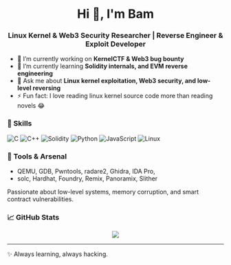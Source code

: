 <h1 align="center">Hi 👋, I'm Bam</h1>
<h3 align="center">Linux Kernel & Web3 Security Researcher | Reverse Engineer & Exploit Developer</h3>

- 🔭 I’m currently working on **KernelCTF & Web3 bug bounty**
- 🌱 I’m currently learning **Solidity internals, and EVM reverse engineering**
- 💬 Ask me about **Linux kernel exploitation, Web3 security, and low-level reversing**
- ⚡ Fun fact: I love reading linux kernel source code more than reading novels 😂

### 🧠 Skills
![C](https://img.shields.io/badge/-C-05122A?style=flat&logo=c)
![C++](https://img.shields.io/badge/-C++-05122A?style=flat&logo=c%2B%2B)
![Solidity](https://img.shields.io/badge/-Solidity-05122A?style=flat&logo=solidity)
![Python](https://img.shields.io/badge/-Python-05122A?style=flat&logo=python)
![JavaScript](https://img.shields.io/badge/-JavaScript-05122A?style=flat&logo=javascript)
![Linux](https://img.shields.io/badge/-Linux-05122A?style=flat&logo=linux)


### 🧰 Tools & Arsenal
- QEMU, GDB, Pwntools, radare2, Ghidra, IDA Pro,
- solc, Hardhat, Foundry, Remix, Panoramix, Slither

Passionate about low-level systems, memory corruption, and smart contract vulnerabilities. 


### 📈 GitHub Stats
<p align="center">
  <img src="https://github-readme-stats.vercel.app/api?username=bam0x7&show_icons=true&theme=radical" />
</p>

---

✨ Always learning, always hacking.
